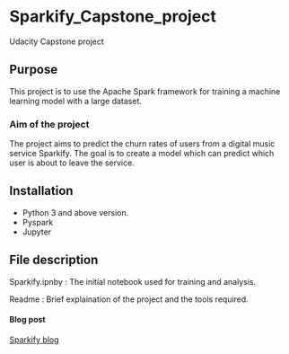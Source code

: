 # Sparkify_Capstone_project
Udacity Capstone project

## Purpose
This project is to use the Apache Spark framework for training a machine learning model with a large dataset.

### Aim of the project
The project aims to predict the churn rates of users from a digital music service Sparkify. The goal is to create a model which can predict which user is about to leave the service. 

## Installation
- Python 3 and above version.
- Pyspark 
- Jupyter 

## File description
Sparkify.ipnby : The initial notebook used for training and analysis.

Readme : Brief explaination of the project and the tools required.

#### Blog post

[Sparkify blog](https://medium.com/@sonyand96/churn-analysis-on-a-huge-dataset-861a8e7c8c25)
